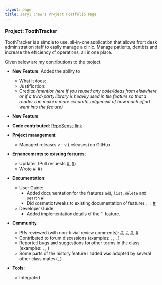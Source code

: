 ```yaml
---
layout: page
title: Jaryl Chew's Project Portfolio Page
---
```


### Project: ToothTracker

ToothTracker is a simple to use, all-in-one application that allows front desk administration staff to easily manage a
clinic. Manage patients, dentists and increase the efficiency of operations, all in one place.

Given below are my contributions to the project.

* **New Feature**: Added the ability to
    * What it does:
    * Justification:
    * Credits: *{mention here if you reused any code/ideas from elsewhere or if a third-party library is heavily used in
      the feature so that a reader can make a more accurate judgement of how much effort went into the feature}*

* **New Feature**:

* **Code contributed**: [RepoSense link]()

* **Project management**:
    * Managed releases `v` - `v` ( releases) on GitHub

* **Enhancements to existing features**:
    * Updated (Pull requests [\#](), [\#]())
    * Wrote  [\#](), [\#]())

* **Documentation**:
    * User Guide:
        * Added documentation for the features `add`, `list`, `delete` and `search` [\#]()
        * Did cosmetic tweaks to existing documentation of features ``, ``: [\#]()
    * Developer Guide:
        * Added implementation details of the `` feature.

* **Community**:
    * PRs reviewed (with non-trivial review comments): [\#](), [\#](), [\#](), [\#]()
    * Contributed to forum discussions (examples: [](), [](), [](), []())
    * Reported bugs and suggestions for other teams in the class (examples: [](), [](), []())
    * Some parts of the history feature I added was adopted by several other class mates ([](), []())

* **Tools**:
    * Integrated
